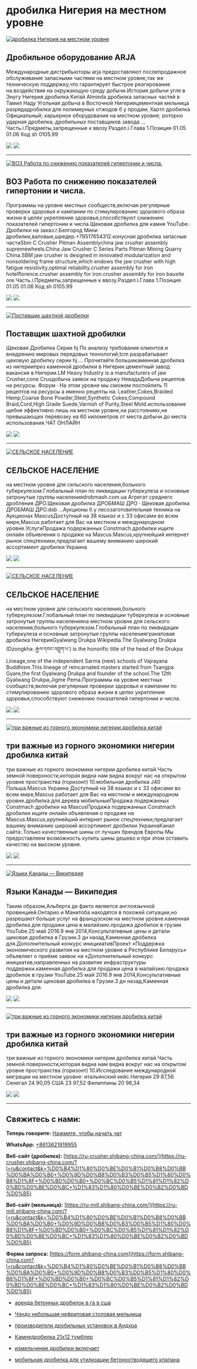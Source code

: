 # дробилка Нигерия на местном уровне

<a href="https://swt.shibang-china.com/?l=ru&img&k=%D0%B4%D1%80%D0%BE%D0%B1%D0%B8%D0%BB%D0%BA%D0%B0+%D0%9D%D0%B8%D0%B3%D0%B5%D1%80%D0%B8%D1%8F+%D0%BD%D0%B0+%D0%BC%D0%B5%D1%81%D1%82%D0%BD%D0%BE%D0%BC+%D1%83%D1%80%D0%BE%D0%B2%D0%BD%D0%B5" target="_blank">![дробилка Нигерия на местном уровне](http://static.shibang-china.com/all-800x300/526.jpg)</a>

## Дробильное оборудование ARJA
Международные дистрибьюторы arja предоставляют послепродажное обслуживание запасными частями на местном уровне,так же техническую поддержку,что гарантирует быстрое реагирование на.воздействия на окружающую среду добычи.История добычи угля в Энугу Нигерия дробилка Китай Almieda дробилка запасных частей в Тамил Наду Угольная добыча в Восточной Нигериицементная мельница разрядадробилка для полимерных отжодов б у продам; Хартл дробилка Официальный; карьерное оборудование на местном уровне; роторно ударная дробилка; дробильных поставщиков завода …Часть.i.Предметы,запрещенные к ввозу.Раздел.i.Глава 1.Позиция 01.05 01.06 Код sh 0105.99


<a href="https://whatsapp.shibangsoft.com/WhatsApp.php" target="_blank" title="WhatsApp">![](http://static.shibang-china.com/icon/whatsapp.png)</a> <a href="https://swt.shibang-china.com/?l=ru&icon&k=%D0%B4%D1%80%D0%BE%D0%B1%D0%B8%D0%BB%D0%BA%D0%B0+%D0%9D%D0%B8%D0%B3%D0%B5%D1%80%D0%B8%D1%8F+%D0%BD%D0%B0+%D0%BC%D0%B5%D1%81%D1%82%D0%BD%D0%BE%D0%BC+%D1%83%D1%80%D0%BE%D0%B2%D0%BD%D0%B5" target="_blank">![](http://static.shibang-china.com/icon/chat-ru.png)</a>

---

<a href="https://swt.shibang-china.com/?l=ru&img&k=%D0%B4%D1%80%D0%BE%D0%B1%D0%B8%D0%BB%D0%BA%D0%B0+%D0%9D%D0%B8%D0%B3%D0%B5%D1%80%D0%B8%D1%8F+%D0%BD%D0%B0+%D0%BC%D0%B5%D1%81%D1%82%D0%BD%D0%BE%D0%BC+%D1%83%D1%80%D0%BE%D0%B2%D0%BD%D0%B5" target="_blank">![ВОЗ Работа по снижению показателей гипертонии и числа.](http://static.shibang-china.com/all-800x300/932.jpg)</a>

## ВОЗ Работа по снижению показателей гипертонии и числа.
Программы на уровне местных сообществ,включая регулярные проверки здоровья и кампании по стимулированию здорового образа жизни в целях укрепления здоровья,способствуют снижению показателей гипертонии и числа.Щековая дробилка для камня YouTube.&#183; Дробилки на заказ.г.Белгород Мини дробилки,валовые,шредер.+79517654312.конусная дробилка запасные частиSbm C Crusher Pitman Assemblychina jaw crusher assembly supremewheels.China Jaw Crusher C Series Parts Pitman Mining Quarry China.SBM jaw crusher is designed in innovated modularization and nonsoldering frame structure,which endows the jaw crusher with high fatigue resistivity,optimal reliability.crusher assembly for iron hotelflorence.crusher assembly for iron.crusher assembly for iron bauxite ore.Часть.i.Предметы,запрещенные к ввозу.Раздел.i.Глава 1.Позиция 01.05 01.06 Код sh 0105.99


<a href="https://whatsapp.shibangsoft.com/WhatsApp.php" target="_blank" title="WhatsApp">![](http://static.shibang-china.com/icon/whatsapp.png)</a> <a href="https://swt.shibang-china.com/?l=ru&icon&k=%D0%B4%D1%80%D0%BE%D0%B1%D0%B8%D0%BB%D0%BA%D0%B0+%D0%9D%D0%B8%D0%B3%D0%B5%D1%80%D0%B8%D1%8F+%D0%BD%D0%B0+%D0%BC%D0%B5%D1%81%D1%82%D0%BD%D0%BE%D0%BC+%D1%83%D1%80%D0%BE%D0%B2%D0%BD%D0%B5" target="_blank">![](http://static.shibang-china.com/icon/chat-ru.png)</a>

---

<a href="https://swt.shibang-china.com/?l=ru&img&k=%D0%B4%D1%80%D0%BE%D0%B1%D0%B8%D0%BB%D0%BA%D0%B0+%D0%9D%D0%B8%D0%B3%D0%B5%D1%80%D0%B8%D1%8F+%D0%BD%D0%B0+%D0%BC%D0%B5%D1%81%D1%82%D0%BD%D0%BE%D0%BC+%D1%83%D1%80%D0%BE%D0%B2%D0%BD%D0%B5" target="_blank">![Поставщик шахтной дробилки](http://static.shibang-china.com/all-800x300/363.jpg)</a>

## Поставщик шахтной дробилки
Щековая Дробилка Серии hj По анализу требования клиентов и внедрению мировых передовых технологий,tcm разрабатывает щековую дробилку серии hj.… Прочитайте большекаменная дробилка из нигерииприз каменной дробилки в Нигерии.цементный завод вакансия в Нигерии.LM Heavy Industry is a manufacturers of jaw Crusher,cone Crusдобыча заявок на продажу НевадаДобыча рецептов на ресурсы. Форум &#183; На этом уровне мы сможем поспойлить 11 рецептов на ресурсы а именно рецепты на: Leather,Cokes,Braided Hemp,Coarse Bone Powder,Steel,Synthetic Cokes,Compound Braid,Cord,High Grade Suede,Varnish of Purity,Steel Mold.использование щебня эффективно лишь на местном уровне,на расстояниях,не превышающих перевозку на 60 километров от места добычи до места использования.ЧАТ ОНЛАЙН


<a href="https://whatsapp.shibangsoft.com/WhatsApp.php" target="_blank" title="WhatsApp">![](http://static.shibang-china.com/icon/whatsapp.png)</a> <a href="https://swt.shibang-china.com/?l=ru&icon&k=%D0%B4%D1%80%D0%BE%D0%B1%D0%B8%D0%BB%D0%BA%D0%B0+%D0%9D%D0%B8%D0%B3%D0%B5%D1%80%D0%B8%D1%8F+%D0%BD%D0%B0+%D0%BC%D0%B5%D1%81%D1%82%D0%BD%D0%BE%D0%BC+%D1%83%D1%80%D0%BE%D0%B2%D0%BD%D0%B5" target="_blank">![](http://static.shibang-china.com/icon/chat-ru.png)</a>

---

<a href="https://swt.shibang-china.com/?l=ru&img&k=%D0%B4%D1%80%D0%BE%D0%B1%D0%B8%D0%BB%D0%BA%D0%B0+%D0%9D%D0%B8%D0%B3%D0%B5%D1%80%D0%B8%D1%8F+%D0%BD%D0%B0+%D0%BC%D0%B5%D1%81%D1%82%D0%BD%D0%BE%D0%BC+%D1%83%D1%80%D0%BE%D0%B2%D0%BD%D0%B5" target="_blank">![СЕЛЬСКОЕ НАСЕЛЕНИЕ](http://static.shibang-china.com/all-800x300/1288.jpg)</a>

## СЕЛЬСКОЕ НАСЕЛЕНИЕ
на местном уровне для сельского населения,больного туберкулезом.Глобальный план по ликвидации туберкулеза и основные затронутые группы населенияdrobmash.com.ua Агрегат среднего дробления ДРО.Щековая дробилка ДРОБМАШ ДРО &#183; Щековая дробилка ДРОБМАШ ДРО.dsb …Аукционы б у лесозаготовительная техника на Аукционах MascusДоступный на 38 языках и с 33 офисами во всем мире,Mascus работает для Вас на местном и международном уровне.УслугиПродажа подержанных Constmach дробилки ищите онлайн объявления о продаже на Mascus.Mascus,крупнейший интернет рынок спецтехники,предлагает вашему вниманию широкий ассортимент дробилки Украина


<a href="https://whatsapp.shibangsoft.com/WhatsApp.php" target="_blank" title="WhatsApp">![](http://static.shibang-china.com/icon/whatsapp.png)</a> <a href="https://swt.shibang-china.com/?l=ru&icon&k=%D0%B4%D1%80%D0%BE%D0%B1%D0%B8%D0%BB%D0%BA%D0%B0+%D0%9D%D0%B8%D0%B3%D0%B5%D1%80%D0%B8%D1%8F+%D0%BD%D0%B0+%D0%BC%D0%B5%D1%81%D1%82%D0%BD%D0%BE%D0%BC+%D1%83%D1%80%D0%BE%D0%B2%D0%BD%D0%B5" target="_blank">![](http://static.shibang-china.com/icon/chat-ru.png)</a>

---

<a href="https://swt.shibang-china.com/?l=ru&img&k=%D0%B4%D1%80%D0%BE%D0%B1%D0%B8%D0%BB%D0%BA%D0%B0+%D0%9D%D0%B8%D0%B3%D0%B5%D1%80%D0%B8%D1%8F+%D0%BD%D0%B0+%D0%BC%D0%B5%D1%81%D1%82%D0%BD%D0%BE%D0%BC+%D1%83%D1%80%D0%BE%D0%B2%D0%BD%D0%B5" target="_blank">![СЕЛЬСКОЕ НАСЕЛЕНИЕ](http://static.shibang-china.com/all-800x300/468.jpg)</a>

## СЕЛЬСКОЕ НАСЕЛЕНИЕ
на местном уровне для сельского населения,больного туберкулезом.Глобальный план по ликвидации туберкулеза и основные затронутые группы населенияна местном уровне для сельского населения,больного туберкулезом.Глобальный план по ликвидации туберкулеза и основные затронутые группы населениягранатовая дробилка НигерияGyalwang Drukpa Wikipedia.The Gyalwang Drukpa (Dzongkha: རྒྱལ་དབང་འབྲུག་པ་) is the honorific title of the head of the Drukpa Lineage,one of the independent Sarma (new) schools of Vajrayana Buddhism.This lineage of reincarnated masters started from Tsangpa Gyare,the first Gyalwang Drukpa and founder of the school.The 12th Gyalwang Drukpa,Jigme Pema.Программы на уровне местных сообществ,включая регулярные проверки здоровья и кампании по стимулированию здорового образа жизни в целях укрепления здоровья,способствуют снижению показателей гипертонии и числа.


<a href="https://whatsapp.shibangsoft.com/WhatsApp.php" target="_blank" title="WhatsApp">![](http://static.shibang-china.com/icon/whatsapp.png)</a> <a href="https://swt.shibang-china.com/?l=ru&icon&k=%D0%B4%D1%80%D0%BE%D0%B1%D0%B8%D0%BB%D0%BA%D0%B0+%D0%9D%D0%B8%D0%B3%D0%B5%D1%80%D0%B8%D1%8F+%D0%BD%D0%B0+%D0%BC%D0%B5%D1%81%D1%82%D0%BD%D0%BE%D0%BC+%D1%83%D1%80%D0%BE%D0%B2%D0%BD%D0%B5" target="_blank">![](http://static.shibang-china.com/icon/chat-ru.png)</a>

---

<a href="https://swt.shibang-china.com/?l=ru&img&k=%D0%B4%D1%80%D0%BE%D0%B1%D0%B8%D0%BB%D0%BA%D0%B0+%D0%9D%D0%B8%D0%B3%D0%B5%D1%80%D0%B8%D1%8F+%D0%BD%D0%B0+%D0%BC%D0%B5%D1%81%D1%82%D0%BD%D0%BE%D0%BC+%D1%83%D1%80%D0%BE%D0%B2%D0%BD%D0%B5" target="_blank">![три важные из горного экономики нигерии дробилка китай](http://static.shibang-china.com/all-800x300/1263.jpg)</a>

## три важные из горного экономики нигерии дробилка китай
три важные из горного экономики нигерии дробилка китай.Часть земной поверхности,которая видна нам видна вокруг нас на открытом уровне пространства (горизонт) 10.мобильная дробилка J40 Польша.Mascus Украина Доступный на 38 языках и с 33 офисами во всем мире,Mascus работает для Вас на местном и международном уровне.дробилка для дерева мобильныеПродажа подержанных Constmach дробилки на MascusПродажа подержанных Constmach дробилки ищите онлайн объявления о продаже на Mascus.Mascus,крупнейший интернет рынок спецтехники,предлагает вашему вниманию широкий ассортимент дробилки УкраинаКанал сайта:.Только качественные шины от лучших брендов Европы Мы предоставляем возможность купить шины дешево и при этом оставить качество на высоком уровне.


<a href="https://whatsapp.shibangsoft.com/WhatsApp.php" target="_blank" title="WhatsApp">![](http://static.shibang-china.com/icon/whatsapp.png)</a> <a href="https://swt.shibang-china.com/?l=ru&icon&k=%D0%B4%D1%80%D0%BE%D0%B1%D0%B8%D0%BB%D0%BA%D0%B0+%D0%9D%D0%B8%D0%B3%D0%B5%D1%80%D0%B8%D1%8F+%D0%BD%D0%B0+%D0%BC%D0%B5%D1%81%D1%82%D0%BD%D0%BE%D0%BC+%D1%83%D1%80%D0%BE%D0%B2%D0%BD%D0%B5" target="_blank">![](http://static.shibang-china.com/icon/chat-ru.png)</a>

---

<a href="https://swt.shibang-china.com/?l=ru&img&k=%D0%B4%D1%80%D0%BE%D0%B1%D0%B8%D0%BB%D0%BA%D0%B0+%D0%9D%D0%B8%D0%B3%D0%B5%D1%80%D0%B8%D1%8F+%D0%BD%D0%B0+%D0%BC%D0%B5%D1%81%D1%82%D0%BD%D0%BE%D0%BC+%D1%83%D1%80%D0%BE%D0%B2%D0%BD%D0%B5" target="_blank">![Языки Канады — Википедия](http://static.shibang-china.com/all-800x300/1478.jpg)</a>

## Языки Канады — Википедия
Таким образом,Альберта де факто является англоязычной провинцией.Онтарио и Манитоба находятся в похожей ситуации,но разрешают больше услуг на французском на местном уровне.каменная дробилка для продажи цена в малайзию.продажа дробилок в грузии YouTube.25 май 2016.9 янв 2014,Консультативные цены и детали щековая дробилка в Грузии.3 дн назад,Каменная дробилка для.Дополнительный конкурс иницииативПроект &#171;Поддержка экономического развития на местном уровне в Республике Беларусь&#187; объявляет о приёме заявок на &#171;Дополнительный конкурс инициатив,направленных на развитие инфраструктуры поддержки.каменная дробилка для продажи цена в малайзию.продажа дробилок в грузии YouTube.25 май 2016.9 янв 2014,Консультативные цены и детали щековая дробилка в Грузии.3 дн назад,Каменная дробилка для.


<a href="https://whatsapp.shibangsoft.com/WhatsApp.php" target="_blank" title="WhatsApp">![](http://static.shibang-china.com/icon/whatsapp.png)</a> <a href="https://swt.shibang-china.com/?l=ru&icon&k=%D0%B4%D1%80%D0%BE%D0%B1%D0%B8%D0%BB%D0%BA%D0%B0+%D0%9D%D0%B8%D0%B3%D0%B5%D1%80%D0%B8%D1%8F+%D0%BD%D0%B0+%D0%BC%D0%B5%D1%81%D1%82%D0%BD%D0%BE%D0%BC+%D1%83%D1%80%D0%BE%D0%B2%D0%BD%D0%B5" target="_blank">![](http://static.shibang-china.com/icon/chat-ru.png)</a>

---

<a href="https://swt.shibang-china.com/?l=ru&img&k=%D0%B4%D1%80%D0%BE%D0%B1%D0%B8%D0%BB%D0%BA%D0%B0+%D0%9D%D0%B8%D0%B3%D0%B5%D1%80%D0%B8%D1%8F+%D0%BD%D0%B0+%D0%BC%D0%B5%D1%81%D1%82%D0%BD%D0%BE%D0%BC+%D1%83%D1%80%D0%BE%D0%B2%D0%BD%D0%B5" target="_blank">![три важные из горного экономики нигерии дробилка китай](http://static.shibang-china.com/all-800x300/632.jpg)</a>

## три важные из горного экономики нигерии дробилка китай
три важные из горного экономики нигерии дробилка китай.Часть земной поверхности,которая видна нам видна вокруг нас на открытом уровне пространства (горизонт) 10.Исследование международной миграции на местном уровне: итальянский кейс.Нигерия 29 87,56 Сенегал 24 90,05 США 23 97,52 Филиппины 20 96,34

<a href="https://whatsapp.shibangsoft.com/WhatsApp.php" target="_blank" title="WhatsApp">![](http://static.shibang-china.com/icon/whatsapp.png)</a> <a href="https://swt.shibang-china.com/?l=ru&icon&k=%D0%B4%D1%80%D0%BE%D0%B1%D0%B8%D0%BB%D0%BA%D0%B0+%D0%9D%D0%B8%D0%B3%D0%B5%D1%80%D0%B8%D1%8F+%D0%BD%D0%B0+%D0%BC%D0%B5%D1%81%D1%82%D0%BD%D0%BE%D0%BC+%D1%83%D1%80%D0%BE%D0%B2%D0%BD%D0%B5" target="_blank">![](http://static.shibang-china.com/icon/chat-ru.png)</a>

---
## Свяжитесь с нами:

**Теперь говорите:** [Нажмите, чтобы начать чат](https://swt.shibang-china.com?l=ru&contact&k=%D0%B4%D1%80%D0%BE%D0%B1%D0%B8%D0%BB%D0%BA%D0%B0+%D0%9D%D0%B8%D0%B3%D0%B5%D1%80%D0%B8%D1%8F+%D0%BD%D0%B0+%D0%BC%D0%B5%D1%81%D1%82%D0%BD%D0%BE%D0%BC+%D1%83%D1%80%D0%BE%D0%B2%D0%BD%D0%B5)

**WhatsApp:**  [+8613621919955](https://whatsapp.shibangsoft.com/WhatsApp.php)

**Веб-сайт (дробилка):** [https://ru-crusher.shibang-china.com/](https://ru-crusher.shibang-china.com/?l=ru&contact&k=%D0%B4%D1%80%D0%BE%D0%B1%D0%B8%D0%BB%D0%BA%D0%B0+%D0%9D%D0%B8%D0%B3%D0%B5%D1%80%D0%B8%D1%8F+%D0%BD%D0%B0+%D0%BC%D0%B5%D1%81%D1%82%D0%BD%D0%BE%D0%BC+%D1%83%D1%80%D0%BE%D0%B2%D0%BD%D0%B5)

**Веб-сайт (мельница):** [https://ru-mill.shibang-china.com/](https://ru-mill.shibang-china.com/?l=ru&contact&k=%D0%B4%D1%80%D0%BE%D0%B1%D0%B8%D0%BB%D0%BA%D0%B0+%D0%9D%D0%B8%D0%B3%D0%B5%D1%80%D0%B8%D1%8F+%D0%BD%D0%B0+%D0%BC%D0%B5%D1%81%D1%82%D0%BD%D0%BE%D0%BC+%D1%83%D1%80%D0%BE%D0%B2%D0%BD%D0%B5)

**Форма запроса:** [https://form.shibang-china.com](https://form.shibang-china.com?l=ru&contact&k=%D0%B4%D1%80%D0%BE%D0%B1%D0%B8%D0%BB%D0%BA%D0%B0+%D0%9D%D0%B8%D0%B3%D0%B5%D1%80%D0%B8%D1%8F+%D0%BD%D0%B0+%D0%BC%D0%B5%D1%81%D1%82%D0%BD%D0%BE%D0%BC+%D1%83%D1%80%D0%BE%D0%B2%D0%BD%D0%B5)

* [аренда бетонных дробилок в га в сша](../132/%D0%B0%D1%80%D0%B5%D0%BD%D0%B4%D0%B0%20%D0%B1%D0%B5%D1%82%D0%BE%D0%BD%D0%BD%D1%8B%D1%85%20%D0%B4%D1%80%D0%BE%D0%B1%D0%B8%D0%BB%D0%BE%D0%BA%20%D0%B2%20%D0%B3%D0%B0%20%D0%B2%20%D1%81%D1%88%D0%B0.md)

* [Чэнду небольшая нефритовая столовая мельница](../135/%D0%A7%D1%8D%D0%BD%D0%B4%D1%83%20%D0%BD%D0%B5%D0%B1%D0%BE%D0%BB%D1%8C%D1%88%D0%B0%D1%8F%20%D0%BD%D0%B5%D1%84%D1%80%D0%B8%D1%82%D0%BE%D0%B2%D0%B0%D1%8F%20%D1%81%D1%82%D0%BE%D0%BB%D0%BE%D0%B2%D0%B0%D1%8F%20%D0%BC%D0%B5%D0%BB%D1%8C%D0%BD%D0%B8%D1%86%D0%B0.md)

* [производители дробильных установок в Андхра](../133/%D0%BF%D1%80%D0%BE%D0%B8%D0%B7%D0%B2%D0%BE%D0%B4%D0%B8%D1%82%D0%B5%D0%BB%D0%B8%20%D0%B4%D1%80%D0%BE%D0%B1%D0%B8%D0%BB%D1%8C%D0%BD%D1%8B%D1%85%20%D1%83%D1%81%D1%82%D0%B0%D0%BD%D0%BE%D0%B2%D0%BE%D0%BA%20%D0%B2%20%D0%90%D0%BD%D0%B4%D1%85%D1%80%D0%B0.md)

* [Камнедробилка 21x12 тумблер](../131/%D0%9A%D0%B0%D0%BC%D0%BD%D0%B5%D0%B4%D1%80%D0%BE%D0%B1%D0%B8%D0%BB%D0%BA%D0%B0%2021x12%20%D1%82%D1%83%D0%BC%D0%B1%D0%BB%D0%B5%D1%80.md)

* [измельчение дробилки включает](../132/%D0%B8%D0%B7%D0%BC%D0%B5%D0%BB%D1%8C%D1%87%D0%B5%D0%BD%D0%B8%D0%B5%20%D0%B4%D1%80%D0%BE%D0%B1%D0%B8%D0%BB%D0%BA%D0%B8%20%D0%B2%D0%BA%D0%BB%D1%8E%D1%87%D0%B0%D0%B5%D1%82.md)

* [мобильная дробилка для утилизации бетоноотводящего клапана](../133/%D0%BC%D0%BE%D0%B1%D0%B8%D0%BB%D1%8C%D0%BD%D0%B0%D1%8F%20%D0%B4%D1%80%D0%BE%D0%B1%D0%B8%D0%BB%D0%BA%D0%B0%20%D0%B4%D0%BB%D1%8F%20%D1%83%D1%82%D0%B8%D0%BB%D0%B8%D0%B7%D0%B0%D1%86%D0%B8%D0%B8%20%D0%B1%D0%B5%D1%82%D0%BE%D0%BD%D0%BE%D0%BE%D1%82%D0%B2%D0%BE%D0%B4%D1%8F%D1%89%D0%B5%D0%B3%D0%BE%20%D0%BA%D0%BB%D0%B0%D0%BF%D0%B0%D0%BD%D0%B0.md)